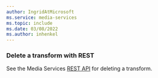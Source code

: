 ```yaml
---
author: IngridAtMicrosoft
ms.service: media-services 
ms.topic: include
ms.date: 03/08/2022
ms.author: inhenkel
---
```


<!--Delete a transform-->

### Delete a transform with REST

See the Media Services [REST API](/rest/api/media/transforms/delete) for deleting a transform.
